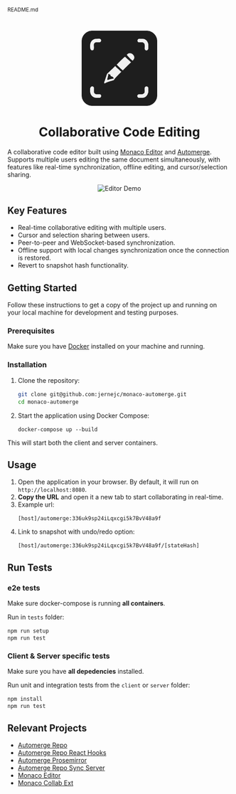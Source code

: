 <sub>README.md</sub>

<p align="center" style="margin: 40px 0px 30px">
  <img alt="Logo" src="./assets/editor-logo.png" width="170" />
</p>

<h1 align="center">
  Collaborative Code Editing
</h1>

A collaborative code editor built using [Monaco Editor](https://microsoft.github.io/monaco-editor/) and [Automerge](https://automerge.org/). Supports multiple users editing the same document simultaneously, with features like real-time synchronization, offline editing, and cursor/selection sharing.

<p align="center">
  <img alt="Editor Demo" src="./assets/demo.gif" />
</p>

## Key Features

- Real-time collaborative editing with multiple users.
- Cursor and selection sharing between users.
- Peer-to-peer and WebSocket-based synchronization.
- Offline support with local changes synchronization once the connection is restored.
- Revert to snapshot hash functionality.

## Getting Started

Follow these instructions to get a copy of the project up and running on your local machine for development and testing purposes.

### Prerequisites

Make sure you have [Docker](https://www.docker.com/products/docker-desktop) installed on your machine and running.

### Installation

1. Clone the repository:
    ```sh
    git clone git@github.com:jernejc/monaco-automerge.git
    cd monaco-automerge
    ```

2. Start the application using Docker Compose:
    ```
    docker-compose up --build
    ```

This will start both the client and server containers.

## Usage

1. Open the application in your browser. By default, it will run on `http://localhost:8080`.
2. **Copy the URL** and open it a new tab to start collaborating in real-time.
3. Example url:
    ```
    [host]/automerge:336uk9sp24iLqxcgi5k7BvV48a9f
    ```
4. Link to snapshot with undo/redo option:
    ```
    [host]/automerge:336uk9sp24iLqxcgi5k7BvV48a9f/[stateHash]
    ```

## Run Tests

### e2e tests

Make sure docker-compose is running **all containers**.

Run in `tests` folder:
  ```
  npm run setup
  npm run test
  ```
### Client & Server specific tests

Make sure you have **all depedencies** installed.

Run unit and integration tests from the `client` or `server` folder:
  ```
  npm install
  npm run test
  ```

## Relevant Projects

- [Automerge Repo](https://github.com/automerge/automerge-repo)
- [Automerge Repo React Hooks](https://github.com/automerge/automerge-repo/tree/main/packages/automerge-repo-react-hooks)
- [Automerge Prosemirror](https://github.com/automerge/automerge-prosemirror)
- [Automerge Repo Sync Server](https://github.com/automerge/automerge-repo-sync-server)
- [Monaco Editor](https://github.com/microsoft/monaco-editor)
- [Monaco Collab Ext](https://github.com/convergencelabs/monaco-collab-ext/)
